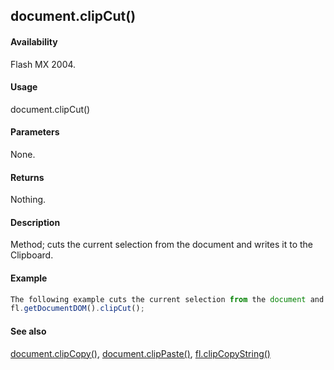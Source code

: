 ## document.clipCut()

#### Availability

Flash MX 2004.

#### Usage

document.clipCut()

#### Parameters

None.

#### Returns

Nothing.

#### Description

Method; cuts the current selection from the document and writes it to the Clipboard.

#### Example

```javascript
The following example cuts the current selection from the document and writes it to the Clipboard:
fl.getDocumentDOM().clipCut();

```
#### See also

[document.clipCopy()](#_bookmark150), [document.clipPaste()](#document.clipPaste()), [fl.clipCopyString()](#_bookmark458)

<span id="document.clipPaste()" class="anchor"></span>

